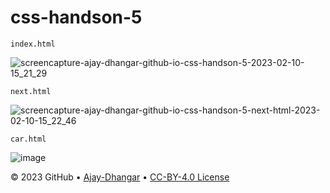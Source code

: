 # css-handson-5


`index.html`

![screencapture-ajay-dhangar-github-io-css-handson-5-2023-02-10-15_21_29](https://user-images.githubusercontent.com/99037494/218060551-b5b179b8-11e5-4181-942f-ff2d7fd0ef82.png)

`next.html`

![screencapture-ajay-dhangar-github-io-css-handson-5-next-html-2023-02-10-15_22_46](https://user-images.githubusercontent.com/99037494/218060780-79d3f409-4be1-4529-9945-3281f3e3f3a7.png)

`car.html`

![image](https://user-images.githubusercontent.com/99037494/218061702-4523f8c2-f79e-4fad-9a9b-8b572039676e.png)


&copy; 2023 GitHub &bull; [Ajay-Dhangar](https://github.com/Ajay-Dhangar) &bull; [CC-BY-4.0 License](#)
